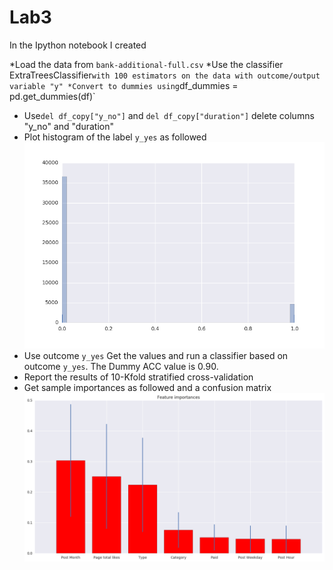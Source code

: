 # Lab3


In the Ipython notebook I created

*Load the data from `bank-additional-full.csv`
*Use the classifier ExtraTreesClassifier` with 100 estimators on the data with outcome/output variable "y"
*Convert to dummies using `df_dummies = pd.get_dummies(df)`
* Use`del df_copy["y_no"]` and `del df_copy["duration"]` delete columns "y_no" and "duration"
* Plot histogram of the label `y_yes` as followed
![snsfig](./snsfig.png?raw=true)
* Use outcome `y_yes` Get the values and run a classifier based on outcome `y_yes`. The Dummy ACC value is 0.90.	
* Report the results of 10-Kfold stratified cross-validation
* Get sample importances as followed and a confusion matrix
![importances](./importances.png?raw=true)




